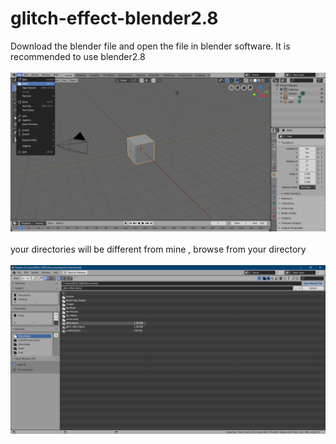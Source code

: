 # glitch-effect-blender2.8
Download the blender file and open the file in blender software. It is recommended to use blender2.8<br>
<br>
![](/images/img1.png)<br><br>
your directories will be different from mine , browse from your directory <br>
<br>
![](/images/img2.png)<br>
